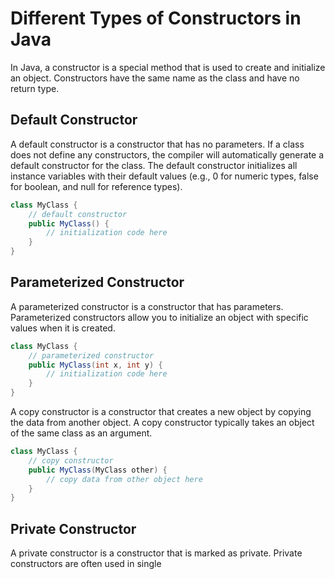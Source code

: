 # Different Types of Constructors in Java

In Java, a constructor is a special method that is used to create and initialize an object. Constructors have the same name as the class and have no return type.

## Default Constructor

A default constructor is a constructor that has no parameters. If a class does not define any constructors, the compiler will automatically generate a default constructor for the class. The default constructor initializes all instance variables with their default values (e.g., 0 for numeric types, false for boolean, and null for reference types).

```java
class MyClass {
    // default constructor
    public MyClass() {
        // initialization code here
    }
}
```
## Parameterized Constructor

A parameterized constructor is a constructor that has parameters. Parameterized constructors allow you to initialize an object with specific values when it is created.

```java
class MyClass {
    // parameterized constructor
    public MyClass(int x, int y) {
        // initialization code here
    }
}
```

A copy constructor is a constructor that creates a new object by copying the data from another object. A copy constructor typically takes an object of the same class as an argument.

```java
class MyClass {
    // copy constructor
    public MyClass(MyClass other) {
        // copy data from other object here
    }
}
```
## Private Constructor

A private constructor is a constructor that is marked as private. Private constructors are often used in single